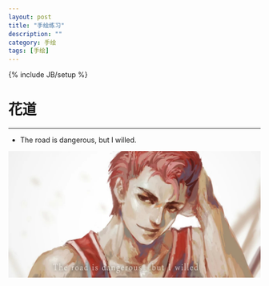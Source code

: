 ```yaml
---
layout: post
title: "手绘练习"
description: ""
category: 手绘
tags: [手绘]
---
```

{% include JB/setup %}

# 花道
---

* The road is dangerous, but I willed.

![Alt text](/image/20150321/psb.jpg)

<!--break-->







